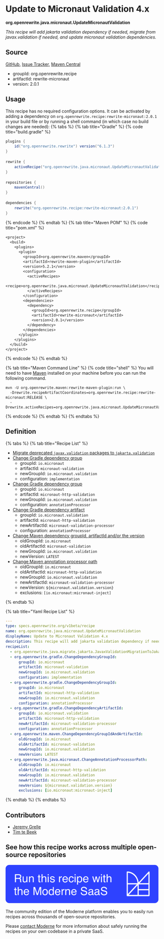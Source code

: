 # Update to Micronaut Validation 4.x

**org.openrewrite.java.micronaut.UpdateMicronautValidation**

_This recipe will add jakarta validation dependency if needed, migrate from javax.validation if needed, and update micronaut validation dependencies._

## Source

[GitHub](https://github.com/openrewrite/rewrite-micronaut/blob/main/src/main/resources/META-INF/rewrite/micronaut3-to-4.yml), [Issue Tracker](https://github.com/openrewrite/rewrite-micronaut/issues), [Maven Central](https://central.sonatype.com/artifact/org.openrewrite.recipe/rewrite-micronaut/2.0.1/jar)

* groupId: org.openrewrite.recipe
* artifactId: rewrite-micronaut
* version: 2.0.1


## Usage

This recipe has no required configuration options. It can be activated by adding a dependency on `org.openrewrite.recipe:rewrite-micronaut:2.0.1` in your build file or by running a shell command (in which case no build changes are needed): 
{% tabs %}
{% tab title="Gradle" %}
{% code title="build.gradle" %}
```groovy
plugins {
    id("org.openrewrite.rewrite") version("6.1.3")
}

rewrite {
    activeRecipe("org.openrewrite.java.micronaut.UpdateMicronautValidation")
}

repositories {
    mavenCentral()
}

dependencies {
    rewrite("org.openrewrite.recipe:rewrite-micronaut:2.0.1")
}
```
{% endcode %}
{% endtab %}
{% tab title="Maven POM" %}
{% code title="pom.xml" %}
```markup
<project>
  <build>
    <plugins>
      <plugin>
        <groupId>org.openrewrite.maven</groupId>
        <artifactId>rewrite-maven-plugin</artifactId>
        <version>5.2.1</version>
        <configuration>
          <activeRecipes>
            <recipe>org.openrewrite.java.micronaut.UpdateMicronautValidation</recipe>
          </activeRecipes>
        </configuration>
        <dependencies>
          <dependency>
            <groupId>org.openrewrite.recipe</groupId>
            <artifactId>rewrite-micronaut</artifactId>
            <version>2.0.1</version>
          </dependency>
        </dependencies>
      </plugin>
    </plugins>
  </build>
</project>
```
{% endcode %}
{% endtab %}

{% tab title="Maven Command Line" %}
{% code title="shell" %}
You will need to have [Maven](https://maven.apache.org/download.cgi) installed on your machine before you can run the following command.

```shell
mvn -U org.openrewrite.maven:rewrite-maven-plugin:run \
  -Drewrite.recipeArtifactCoordinates=org.openrewrite.recipe:rewrite-micronaut:RELEASE \
  -Drewrite.activeRecipes=org.openrewrite.java.micronaut.UpdateMicronautValidation
```
{% endcode %}
{% endtab %}
{% endtabs %}

## Definition

{% tabs %}
{% tab title="Recipe List" %}
* [Migrate deprecated `javax.validation` packages to `jakarta.validation`](../../java/migrate/jakarta/javaxvalidationmigrationtojakartavalidation.md)
* [Change Gradle dependency group](../../gradle/changedependencygroupid.md)
  * groupId: `io.micronaut`
  * artifactId: `micronaut-validation`
  * newGroupId: `io.micronaut.validation`
  * configuration: `implementation`
* [Change Gradle dependency group](../../gradle/changedependencygroupid.md)
  * groupId: `io.micronaut`
  * artifactId: `micronaut-http-validation`
  * newGroupId: `io.micronaut.validation`
  * configuration: `annotationProcessor`
* [Change Gradle dependency artifact](../../gradle/changedependencyartifactid.md)
  * groupId: `io.micronaut.validation`
  * artifactId: `micronaut-http-validation`
  * newArtifactId: `micronaut-validation-processor`
  * configuration: `annotationProcessor`
* [Change Maven dependency groupId, artifactId and/or the version](../../maven/changedependencygroupidandartifactid.md)
  * oldGroupId: `io.micronaut`
  * oldArtifactId: `micronaut-validation`
  * newGroupId: `io.micronaut.validation`
  * newVersion: `LATEST`
* [Change Maven annotation processor path](../../java/micronaut/changeannotationprocessorpath.md)
  * oldGroupId: `io.micronaut`
  * oldArtifactId: `micronaut-http-validation`
  * newGroupId: `io.micronaut.validation`
  * newArtifactId: `micronaut-validation-processor`
  * newVersion: `${micronaut.validation.version}`
  * exclusions: `[io.micronaut:micronaut-inject]`

{% endtab %}

{% tab title="Yaml Recipe List" %}
```yaml
---
type: specs.openrewrite.org/v1beta/recipe
name: org.openrewrite.java.micronaut.UpdateMicronautValidation
displayName: Update to Micronaut Validation 4.x
description: This recipe will add jakarta validation dependency if needed, migrate from javax.validation if needed, and update micronaut validation dependencies.
recipeList:
  - org.openrewrite.java.migrate.jakarta.JavaxValidationMigrationToJakartaValidation
  - org.openrewrite.gradle.ChangeDependencyGroupId:
      groupId: io.micronaut
      artifactId: micronaut-validation
      newGroupId: io.micronaut.validation
      configuration: implementation
  - org.openrewrite.gradle.ChangeDependencyGroupId:
      groupId: io.micronaut
      artifactId: micronaut-http-validation
      newGroupId: io.micronaut.validation
      configuration: annotationProcessor
  - org.openrewrite.gradle.ChangeDependencyArtifactId:
      groupId: io.micronaut.validation
      artifactId: micronaut-http-validation
      newArtifactId: micronaut-validation-processor
      configuration: annotationProcessor
  - org.openrewrite.maven.ChangeDependencyGroupIdAndArtifactId:
      oldGroupId: io.micronaut
      oldArtifactId: micronaut-validation
      newGroupId: io.micronaut.validation
      newVersion: LATEST
  - org.openrewrite.java.micronaut.ChangeAnnotationProcessorPath:
      oldGroupId: io.micronaut
      oldArtifactId: micronaut-http-validation
      newGroupId: io.micronaut.validation
      newArtifactId: micronaut-validation-processor
      newVersion: ${micronaut.validation.version}
      exclusions: [io.micronaut:micronaut-inject]

```
{% endtab %}
{% endtabs %}

## Contributors
* [Jeremy Grelle](grellej@unityfoundation.io)
* [Tim te Beek](tim@moderne.io)


## See how this recipe works across multiple open-source repositories

[![Moderne Link Image](/.gitbook/assets/ModerneRecipeButton.png)](https://public.moderne.io/recipes/org.openrewrite.java.micronaut.UpdateMicronautValidation)

The community edition of the Moderne platform enables you to easily run recipes across thousands of open-source repositories.

Please [contact Moderne](https://moderne.io/product) for more information about safely running the recipes on your own codebase in a private SaaS.
